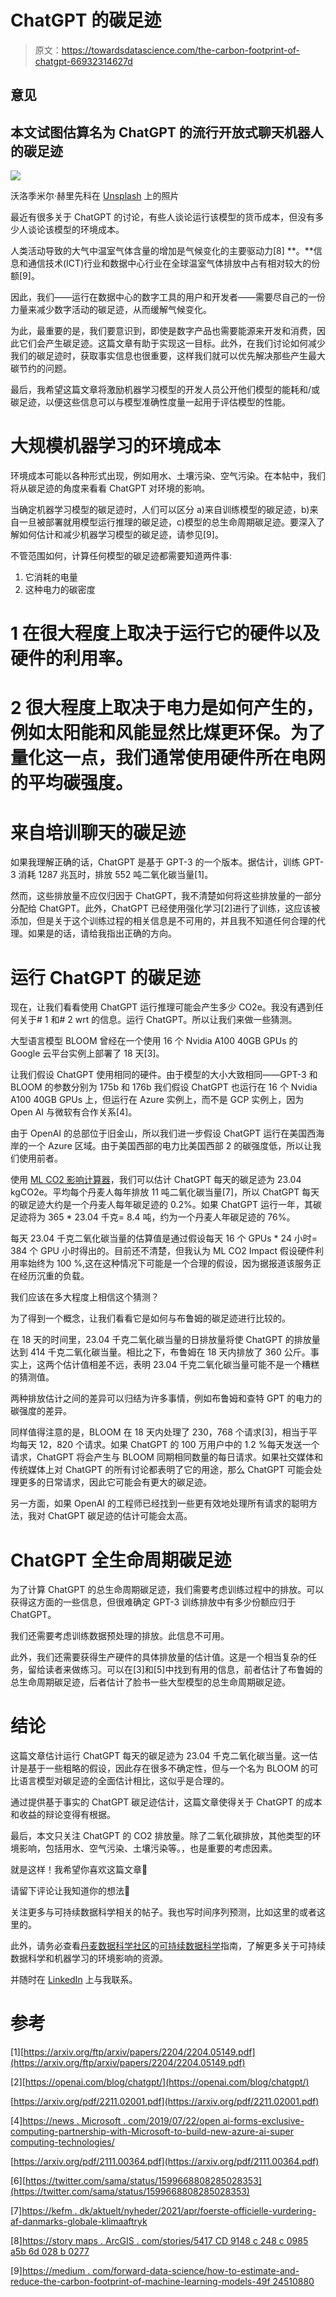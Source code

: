# ChatGPT 的碳足迹

> 原文：<https://towardsdatascience.com/the-carbon-footprint-of-chatgpt-66932314627d>

## 意见

## 本文试图估算名为 ChatGPT 的流行开放式聊天机器人的碳足迹

![](img/08ba0d9932d57b2045b26ff15d6bd8b3.png)

沃洛季米尔·赫里先科在 [Unsplash](https://unsplash.com?utm_source=medium&utm_medium=referral) 上的照片

最近有很多关于 ChatGPT 的讨论，有些人谈论运行该模型的货币成本，但没有多少人谈论该模型的环境成本。

人类活动导致的大气中温室气体含量的增加是气候变化的主要驱动力[8] **。**信息和通信技术(ICT)行业和数据中心行业在全球温室气体排放中占有相对较大的份额[9]。

因此，我们——运行在数据中心的数字工具的用户和开发者——需要尽自己的一份力量来减少数字活动的碳足迹，从而缓解气候变化。

为此，最重要的是，我们要意识到，即使是数字产品也需要能源来开发和消费，因此它们会产生碳足迹。这篇文章有助于实现这一目标。此外，在我们讨论如何减少我们的碳足迹时，获取事实信息也很重要，这样我们就可以优先解决那些产生最大碳节约的问题。

最后，我希望这篇文章将激励机器学习模型的开发人员公开他们模型的能耗和/或碳足迹，以便这些信息可以与模型准确性度量一起用于评估模型的性能。

[](/chatgpts-electricity-consumption-7873483feac4)  [](https://kaspergroesludvigsen.medium.com/chatgpts-electricity-consumption-pt-ii-225e7e43f22b)  

# 大规模机器学习的环境成本

环境成本可能以各种形式出现，例如用水、土壤污染、空气污染。在本帖中，我们将从碳足迹的角度来看看 ChatGPT 对环境的影响。

当确定机器学习模型的碳足迹时，人们可以区分 a)来自训练模型的碳足迹，b)来自一旦被部署就用模型运行推理的碳足迹，c)模型的总生命周期碳足迹。要深入了解如何估计和减少机器学习模型的碳足迹，请参见[9]。

不管范围如何，计算任何模型的碳足迹都需要知道两件事:

1.  它消耗的电量
2.  这种电力的碳密度

# 1 在很大程度上取决于运行它的硬件以及硬件的利用率。

# 2 很大程度上取决于电力是如何产生的，例如太阳能和风能显然比煤更环保。为了量化这一点，我们通常使用硬件所在电网的平均碳强度。

[](/how-to-estimate-and-reduce-the-carbon-footprint-of-machine-learning-models-49f24510880)  

# 来自培训聊天的碳足迹

如果我理解正确的话，ChatGPT 是基于 GPT-3 的一个版本。据估计，训练 GPT-3 消耗 1287 兆瓦时，排放 552 吨二氧化碳当量[1]。

然而，这些排放量不应仅归因于 ChatGPT，我不清楚如何将这些排放量的一部分分配给 ChatGPT。此外，ChatGPT 已经使用强化学习[2]进行了训练，这应该被添加，但是关于这个训练过程的相关信息是不可用的，并且我不知道任何合理的代理。如果是的话，请给我指出正确的方向。

# 运行 ChatGPT 的碳足迹

现在，让我们看看使用 ChatGPT 运行推理可能会产生多少 CO2e。我没有遇到任何关于# 1 和# 2 wrt 的信息。运行 ChatGPT。所以让我们来做一些猜测。

大型语言模型 BLOOM 曾经在一个使用 16 个 Nvidia A100 40GB GPUs 的 Google 云平台实例上部署了 18 天[3]。

让我们假设 ChatGPT 使用相同的硬件。由于模型的大小大致相同——GPT-3 和 BLOOM 的参数分别为 175b 和 176b 我们假设 ChatGPT 也运行在 16 个 Nvidia A100 40GB GPUs 上，但运行在 Azure 实例上，而不是 GCP 实例上，因为 Open AI 与微软有合作关系[4]。

由于 OpenAI 的总部位于旧金山，所以我们进一步假设 ChatGPT 运行在美国西海岸的一个 Azure 区域。由于美国西部的电力比美国西部 2 的碳强度低，所以让我们使用前者。

使用 [ML CO2 影响计算器](https://mlco2.github.io/impact/)，我们可以估计 ChatGPT 每天的碳足迹为 23.04 kgCO2e。平均每个丹麦人每年排放 11 吨二氧化碳当量[7]，所以 ChatGPT 每天的碳足迹大约是一个丹麦人每年碳足迹的 0.2%。如果 ChatGPT 运行一年，其碳足迹将为 365 * 23.04 千克= 8.4 吨，约为一个丹麦人年碳足迹的 76%。

每天 23.04 千克二氧化碳当量的估算值是通过假设每天 16 个 GPUs * 24 小时= 384 个 GPU 小时得出的。目前还不清楚，但我认为 ML CO2 Impact 假设硬件利用率始终为 100 %,这在这种情况下可能是一个合理的假设，因为据报道该服务正在经历沉重的负载。

我们应该在多大程度上相信这个猜测？

为了得到一个概念，让我们看看它是如何与布鲁姆的碳足迹进行比较的。

在 18 天的时间里，23.04 千克二氧化碳当量的日排放量将使 ChatGPT 的排放量达到 414 千克二氧化碳当量。相比之下，布鲁姆在 18 天内排放了 360 公斤。事实上，这两个估计值相差不远，表明 23.04 千克二氧化碳当量可能不是一个糟糕的猜测值。

两种排放估计之间的差异可以归结为许多事情，例如布鲁姆和查特 GPT 的电力的碳强度的差异。

同样值得注意的是，BLOOM 在 18 天内处理了 230，768 个请求[3]，相当于平均每天 12，820 个请求。如果 ChatGPT 的 100 万用户中的 1.2 %每天发送一个请求，ChatGPT 将会产生与 BLOOM 同期相同数量的每日请求。如果社交媒体和传统媒体上对 ChatGPT 的所有讨论都表明了它的用途，那么 ChatGPT 可能会处理更多的日常请求，因此它可能会有更大的碳足迹。

另一方面，如果 OpenAI 的工程师已经找到一些更有效地处理所有请求的聪明方法，我对 ChatGPT 碳足迹的估计可能会太高。

[](/8-podcast-episodes-on-the-climate-impact-of-machine-learning-54f1c19f52d)  

# ChatGPT 全生命周期碳足迹

为了计算 ChatGPT 的总生命周期碳足迹，我们需要考虑训练过程中的排放。可以获得这方面的一些信息，但很难确定 GPT-3 训练排放中有多少份额应归于 ChatGPT。

我们还需要考虑训练数据预处理的排放。此信息不可用。

此外，我们还需要获得生产硬件的具体排放量的估计值。这是一个相当复杂的任务，留给读者来做练习。可以在[3]和[5]中找到有用的信息，前者估计了布鲁姆的总生命周期碳足迹，后者估计了脸书一些大型模型的总生命周期碳足迹。

[](https://kaspergroesludvigsen.medium.com/the-10-most-energy-efficient-programming-languages-6a4165126670)  

# 结论

这篇文章估计运行 ChatGPT 每天的碳足迹为 23.04 千克二氧化碳当量。这一估计是基于一些粗略的假设，因此存在很多不确定性，但与一个名为 BLOOM 的可比语言模型对碳足迹的全面估计相比，这似乎是合理的。

通过提供基于事实的 ChatGPT 碳足迹估计，这篇文章使得关于 ChatGPT 的成本和收益的辩论变得有根据。

最后，本文只关注 ChatGPT 的 CO2 排放量。除了二氧化碳排放，其他类型的环境影响，包括用水、空气污染、土壤污染等。，也是重要的考虑因素。

就是这样！我希望你喜欢这篇文章🤞

请留下评论让我知道你的想法🙌

关注更多与可持续数据科学相关的帖子。我也写时间序列预测，比如这里的或者这里的。

此外，请务必查看[丹麦数据科学社区](https://ddsc.io/)的[可持续数据科学](https://github.com/Dansk-Data-Science-Community/sustainable-data-science)指南，了解更多关于可持续数据科学和机器学习的环境影响的资源。

并随时在 [LinkedIn](https://www.linkedin.com/in/kaspergroesludvigsen/) 上与我联系。

# 参考

[1][https://arxiv.org/ftp/arxiv/papers/2204/2204.05149.pdf](https://arxiv.org/ftp/arxiv/papers/2204/2204.05149.pdf)

[2][https://openai.com/blog/chatgpt/](https://openai.com/blog/chatgpt/)

[https://arxiv.org/pdf/2211.02001.pdf](https://arxiv.org/pdf/2211.02001.pdf)

[4][https://news . Microsoft . com/2019/07/22/open ai-forms-exclusive-computing-partnership-with-Microsoft-to-build-new-azure-ai-super computing-technologies/](https://news.microsoft.com/2019/07/22/openai-forms-exclusive-computing-partnership-with-microsoft-to-build-new-azure-ai-supercomputing-technologies/)

[https://arxiv.org/pdf/2111.00364.pdf](https://arxiv.org/pdf/2111.00364.pdf)

[6][https://twitter.com/sama/status/1599668808285028353](https://twitter.com/sama/status/1599668808285028353)

[7][https://kefm . dk/aktuelt/nyheder/2021/apr/foerste-officielle-vurdering-af-danmarks-globale-klimaaftryk](https://kefm.dk/aktuelt/nyheder/2021/apr/foerste-officielle-vurdering-af-danmarks-globale-klimaaftryk)

[8][https://story maps . ArcGIS . com/stories/5417 CD 9148 c 248 c 0985 a5b 6d 028 b 0277](https://storymaps.arcgis.com/stories/5417cd9148c248c0985a5b6d028b0277)

[9][https://medium . com/forward-data-science/how-to-estimate-and-reduce-the-carbon-footprint-of-machine-learning-models-49f 24510880](https://medium.com/towards-data-science/how-to-estimate-and-reduce-the-carbon-footprint-of-machine-learning-models-49f24510880)